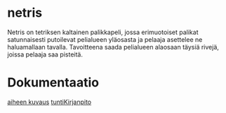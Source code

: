 # netris

Netris on tetriksen kaltainen palikkapeli, jossa erimuotoiset palikat satunnaisesti putoilevat pelialueen yläosasta ja pelaaja asettelee ne  haluamallaan tavalla. Tavoitteena saada pelialueen alaosaan täysiä rivejä, joissa pelaaja saa pisteitä.


# Dokumentaatio

[aiheen kuvaus](Dokumentaatio/aiheenKuvausJaRakenne.md)
[tuntiKirjanpito](Dokumentaatio/tuntikirjanpito.md)

